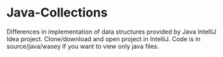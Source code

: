 # Java-Collections
Differences in implementation of data structures provided by Java
IntelliJ Idea project. Clone/download and open project in IntelliJ.
Code is in source/java/wasey if you want to view only java files.
